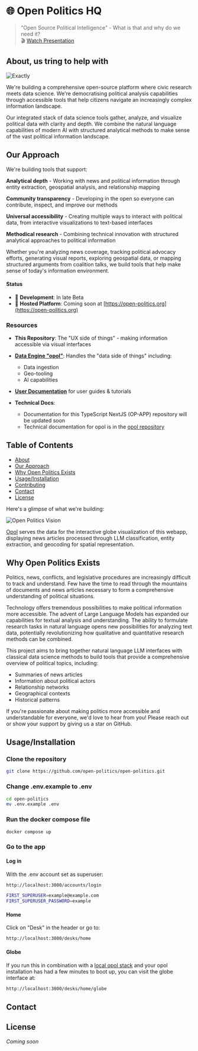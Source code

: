 # 🌐 Open Politics HQ

> "Open Source Political Intelligence" - What is that and why do we need it?  
> 🎬 [Watch Presentation](https://media.ccc.de/v/dg-111)

## About, us tring to help with

![Exactly](.github/assets/images/exactly.png)

We're building a comprehensive open-source platform where civic research meets data science. We're democratising political analysis capabilities through accessible tools that help citizens navigate an increasingly complex information landscape.

Our integrated stack of data science tools gather, analyze, and visualize political data with clarity and depth. We combine the natural language capabilities of modern AI with structured analytical methods to make sense of the vast political information landscape.

## Our Approach

We're building tools that support:

**Analytical depth** - Working with news and political information through entity extraction, geospatial analysis, and relationship mapping

**Community transparency** - Developing in the open so everyone can contribute, inspect, and improve our methods

**Universal accessibility** - Creating multiple ways to interact with political data, from interactive visualizations to text-based interfaces

**Methodical research** - Combining technical innovation with structured analytical approaches to political information

Whether you're analyzing news coverage, tracking political advocacy efforts, generating visual reports, exploring geospatial data, or mapping structured arguments from coalition talks, we build tools that help make sense of today's information environment.

#### Status
- 📝 **Development**: In late Beta
- 🛜 **Hosted Platform**: Coming soon at [https://open-politics.org](https://open-politics.org)

### Resources
- **This Repository**: The "UX side of things" - making information accessible via visual interfaces
- [**Data Engine "opol"**](https://github.com/open-politics/opol): Handles the "data side of things" including:
  - Data ingestion
  - Geo-tooling
  - AI capabilities

- **[User Documentation](https://docs.open-politics.org)** for user guides & tutorials
- **Technical Docs**: 
  - Documentation for this TypeScript NextJS (OP-APP) repository will be updated soon
  - Technical documentation for opol is in the [opol repository](https://github.com/open-politics/opol)

## Table of Contents
- [About](#about)
- [Our Approach](#our-approach)
- [Why Open Politics Exists](#why-open-politics-exists)
- [Usage/Installation](#usageinstallation)
- [Contributing](#contributing)
- [Contact](#contact)
- [License](#license)

Here's a glimpse of what we're building:

![Open Politics Vision](.github/assets/images/opol-data-on-globe.png)

[Opol](https://github.com/open-politics/opol) serves the data for the interactive globe visualization of this webapp, displaying news articles processed through LLM classification, entity extraction, and geocoding for spatial representation.

## Why Open Politics Exists

Politics, news, conflicts, and legislative procedures are increasingly difficult to track and understand. Few have the time to read through the mountains of documents and news articles necessary to form a comprehensive understanding of political situations.

Technology offers tremendous possibilities to make political information more accessible. The advent of Large Language Models has expanded our capabilities for textual analysis and understanding. The ability to formulate research tasks in natural language opens new possibilities for analyzing text data, potentially revolutionizing how qualitative and quantitative research methods can be combined.

This project aims to bring together natural language LLM interfaces with classical data science methods to build tools that provide a comprehensive overview of political topics, including:
- Summaries of news articles
- Information about political actors
- Relationship networks
- Geographical contexts
- Historical patterns

If you're passionate about making politics more accessible and understandable for everyone, we'd love to hear from you! Please reach out or show your support by giving us a star on GitHub.

## Usage/Installation

### Clone the repository
```bash
git clone https://github.com/open-politics/open-politics.git
```

### Change .env.example to .env
```bash
cd open-politics
mv .env.example .env
```

### Run the docker compose file
```bash
docker compose up
```

### Go to the app
#### Log in
With the .env account set as superuser:
```bash 
http://localhost:3000/accounts/login
```
```bash 
FIRST_SUPERUSER=example@example.com
FIRST_SUPERUSER_PASSWORD=example
```

#### Home
Click on "Desk" in the header or go to:
```bash
http://localhost:3000/desks/home
```

#### Globe
If you run this in combination with a [local opol stack](https://github.com/open-politics/opol/blob/main/opol/stack/README.md) and your opol installation has had a few minutes to boot up, you can visit the globe interface at:
```bash 
http://localhost:3000/desks/home/globe
```


## Contact


## License
*Coming soon*